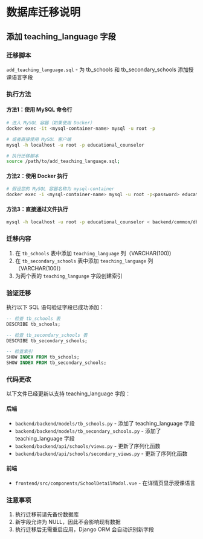 # 数据库迁移说明

## 添加 teaching_language 字段

### 迁移脚本
`add_teaching_language.sql` - 为 tb_schools 和 tb_secondary_schools 添加授课语言字段

### 执行方法

#### 方法1：使用 MySQL 命令行

```bash
# 进入 MySQL 容器（如果使用 Docker）
docker exec -it <mysql-container-name> mysql -u root -p

# 或者直接使用 MySQL 客户端
mysql -h localhost -u root -p educational_counselor

# 执行迁移脚本
source /path/to/add_teaching_language.sql;
```

#### 方法2：使用 Docker 执行

```bash
# 假设您的 MySQL 容器名称为 mysql-container
docker exec -i <mysql-container-name> mysql -u root -p<password> educational_counselor < backend/common/db/alter/add_teaching_language.sql
```

#### 方法3：直接通过文件执行

```bash
mysql -h localhost -u root -p educational_counselor < backend/common/db/alter/add_teaching_language.sql
```

### 迁移内容

1. 在 `tb_schools` 表中添加 `teaching_language` 列（VARCHAR(100)）
2. 在 `tb_secondary_schools` 表中添加 `teaching_language` 列（VARCHAR(100)）
3. 为两个表的 `teaching_language` 字段创建索引

### 验证迁移

执行以下 SQL 语句验证字段已成功添加：

```sql
-- 检查 tb_schools 表
DESCRIBE tb_schools;

-- 检查 tb_secondary_schools 表
DESCRIBE tb_secondary_schools;

-- 检查索引
SHOW INDEX FROM tb_schools;
SHOW INDEX FROM tb_secondary_schools;
```

### 代码更改

以下文件已经更新以支持 teaching_language 字段：

#### 后端
- `backend/backend/models/tb_schools.py` - 添加了 teaching_language 字段
- `backend/backend/models/tb_secondary_schools.py` - 添加了 teaching_language 字段
- `backend/backend/api/schools/views.py` - 更新了序列化函数
- `backend/backend/api/schools/secondary_views.py` - 更新了序列化函数

#### 前端
- `frontend/src/components/SchoolDetailModal.vue` - 在详情页显示授课语言

### 注意事项

1. 执行迁移前请先备份数据库
2. 新字段允许为 NULL，因此不会影响现有数据
3. 执行迁移后无需重启应用，Django ORM 会自动识别新字段

